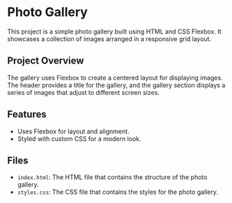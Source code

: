 # Photo Gallery

This project is a simple photo gallery built using HTML and CSS Flexbox. It showcases a collection of images arranged in a responsive grid layout.

## Project Overview

The gallery uses Flexbox to create a centered layout for displaying images. The header provides a title for the gallery, and the gallery section displays a series of images that adjust to different screen sizes.

## Features

- Uses Flexbox for layout and alignment.
- Styled with custom CSS for a modern look.

## Files

- `index.html`: The HTML file that contains the structure of the photo gallery.
- `styles.css`: The CSS file that contains the styles for the photo gallery.
